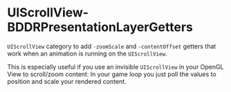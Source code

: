 UIScrollView-BDDRPresentationLayerGetters
=========================================

`UIScrollView` category to add `-zoomScale` and `-contentOffset` getters that work when an animation is running on the `UIScrollView`.

This is especially useful if you use an invisible `UIScrollView` in your OpenGL View to scroll/zoom content: In your game loop you just poll the values to position and scale your rendered content.
